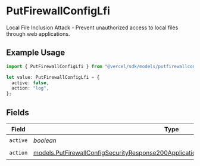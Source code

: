 # PutFirewallConfigLfi

Local File Inclusion Attack - Prevent unauthorized access to local files through web applications.

## Example Usage

```typescript
import { PutFirewallConfigLfi } from "@vercel/sdk/models/putfirewallconfigop.js";

let value: PutFirewallConfigLfi = {
  active: false,
  action: "log",
};
```

## Fields

| Field                                                                                                                                                                                      | Type                                                                                                                                                                                       | Required                                                                                                                                                                                   | Description                                                                                                                                                                                |
| ------------------------------------------------------------------------------------------------------------------------------------------------------------------------------------------ | ------------------------------------------------------------------------------------------------------------------------------------------------------------------------------------------ | ------------------------------------------------------------------------------------------------------------------------------------------------------------------------------------------ | ------------------------------------------------------------------------------------------------------------------------------------------------------------------------------------------ |
| `active`                                                                                                                                                                                   | *boolean*                                                                                                                                                                                  | :heavy_check_mark:                                                                                                                                                                         | N/A                                                                                                                                                                                        |
| `action`                                                                                                                                                                                   | [models.PutFirewallConfigSecurityResponse200ApplicationJSONResponseBodyActiveCrsLfiAction](../models/putfirewallconfigsecurityresponse200applicationjsonresponsebodyactivecrslfiaction.md) | :heavy_check_mark:                                                                                                                                                                         | N/A                                                                                                                                                                                        |